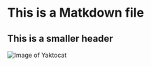 # This is a Matkdown file

## This is a smaller header

![Image of Yaktocat](https://octodex.github.com/images/yaktocat.png)
